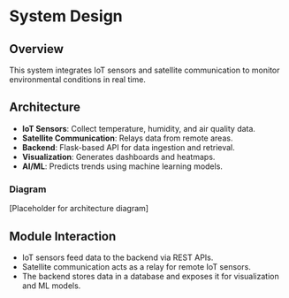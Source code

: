 
# System Design

## Overview
This system integrates IoT sensors and satellite communication to monitor environmental conditions in real time.

## Architecture
- **IoT Sensors**: Collect temperature, humidity, and air quality data.
- **Satellite Communication**: Relays data from remote areas.
- **Backend**: Flask-based API for data ingestion and retrieval.
- **Visualization**: Generates dashboards and heatmaps.
- **AI/ML**: Predicts trends using machine learning models.

### Diagram
[Placeholder for architecture diagram]

## Module Interaction
- IoT sensors feed data to the backend via REST APIs.
- Satellite communication acts as a relay for remote IoT sensors.
- The backend stores data in a database and exposes it for visualization and ML models.
